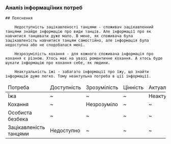### Аналіз інформаціїних потреб

<table>
    <thead>
        <tr>
           <td>Потреба</td>
           <td>Доступність</td>
           <td>Зрозумілість</td>
           <td>Цінність</td>
           <td>Актуальність</td>
        </tr>
    </thead>
        <tr>
           <td>Їжа</td>
           <td>~</td>
           <td>~</td>
           <td>~</td>
           <td>Неактуальна</td>
        </tr>
         <tr>
           <td>Кохання</td>
           <td>~</td>
           <td>Незрозуміло</td>
           <td>~</td>
           <td>~</td>
        </tr>
         <tr>
           <td>Особиста безбека</td>
           <td>~</td>
           <td>~</td>
           <td>~</td>
           <td>~</td>
        </tr>
         <tr>
           <td>Зацікавленість танцями</td>
           <td>Недоступно</td>
           <td>~</td>
           <td>~</td>
           <td>~</td>
        </tr>
        
    ## Пояснення
    
        Недоступність зацікавленості танцями - споживач зацікавленний танцями знайде інформацію про види танців. Але інформації про як навчитися танцювати дуже мало. В мене, як споживача була зацікавленість навчитися танцям самостійно, але інформація була недоступна або не сподобалася мені.
        
        Незрозумілість кохання - для кожного споживача інформація про кохання є різною. Хтось має на увазі романтичне кохання. А хтось буде шукати інформацію про кохання себе, як людини.

        Неактуальність їжі - забагато інформації про їжу, що знайти інформацію дуже легко. Тому неактульна потреба в ції інформації. 
